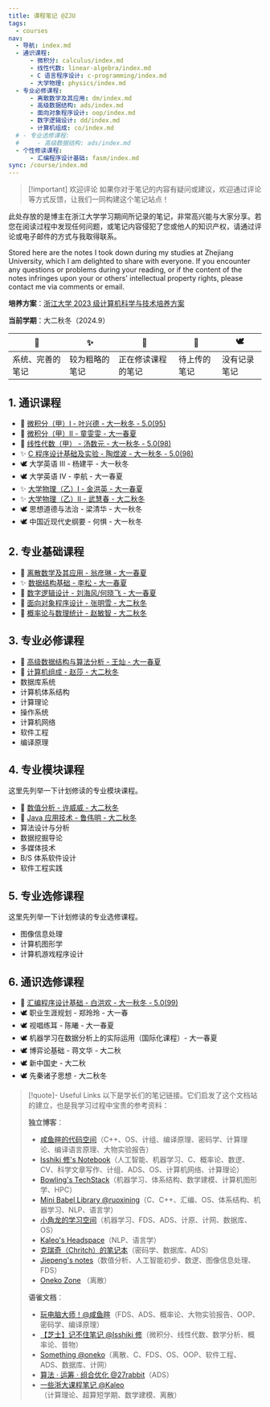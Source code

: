 ```yaml
---
title: 课程笔记 @ZJU
tags:
  - courses
nav:
  - 导航: index.md
  - 通识课程:
      - 微积分: calculus/index.md
      - 线性代数: linear-algebra/index.md
      - C 语言程序设计: c-programming/index.md
      - 大学物理: physics/index.md
  - 专业必修课程:
      - 离散数学及其应用: dm/index.md
      - 高级数据结构: ads/index.md
      - 面向对象程序设计: oop/index.md
      - 数字逻辑设计: dd/index.md
      - 计算机组成: co/index.md
  # - 专业选修课程:
  #     - 高级数据结构: ads/index.md
  - 个性修读课程:
      - 汇编程序设计基础: fasm/index.md
sync: /course/index.md
---
```


> [!important] 欢迎评论
> 如果你对于笔记的内容有疑问或建议，欢迎通过评论等方式反馈，让我们一同构建这个笔记站点！

此处存放的是博主在浙江大学学习期间所记录的笔记，非常高兴能与大家分享。若您在阅读过程中发现任何问题，或笔记内容侵犯了您或他人的知识产权，请通过评论或电子邮件的方式与我取得联系。

Stored here are the notes I took down during my studies at Zhejiang University, which I am delighted to share with everyone. If you encounter any questions or problems during your reading, or if the content of the notes infringes upon your or others' intellectual property rights, please contact me via comments or email.

**培养方案**：[浙江大学 2023 级计算机科学与技术培养方案](https://pan.memset0.cn/Share/2024/02/12/%E6%B5%99%E6%B1%9F%E5%A4%A7%E5%AD%A62023%E7%BA%A7%E8%AE%A1%E7%AE%97%E6%9C%BA%E7%A7%91%E5%AD%A6%E4%B8%8E%E6%8A%80%E6%9C%AF%E4%B8%93%E4%B8%9A%E5%9F%B9%E5%85%BB%E6%96%B9%E6%A1%88.pdf)

**当前学期**：大二秋冬（2024.9）

| 🔮               | ✨             | 🎯                 | 🚧           | 🕊️           |
| ---------------- | -------------- | ------------------ | ------------ | ------------ |
| 系统、完善的笔记 | 较为粗略的笔记 | 正在修读课程的笔记 | 待上传的笔记 | 没有记录笔记 |

## 1. 通识课程

- 🔮 [微积分（甲）Ⅰ - 叶兴德 - 大一秋冬 - 5.0(95)](./calculus/)
- 🔮 [微积分（甲）Ⅱ - 童雯雯 - 大一春夏](./calculus/)
- 🔮 [线性代数（甲） - 汤数元 - 大一秋冬 - 5.0(98)](./linear-algebra/)
- ✨ [C 程序设计基础及实验 - 陶煜波 - 大一秋冬 - 5.0(98)](./c-programming/)
- 🕊️ 大学英语 Ⅲ - 杨建平 - 大一秋冬
- 🕊️ 大学英语 Ⅳ - 李航 - 大一春夏
- ✨ [大学物理（乙）Ⅰ - 金洪英 - 大一春夏](/course/physics/)
- ✨ [大学物理（乙）Ⅱ - 武慧春 - 大二秋冬](/course/physics/)
- 🕊️ 思想道德与法治 - 梁清华 - 大一秋冬
- 🕊️ 中国近现代史纲要 - 何惧 - 大一秋冬

## 2. 专业基础课程

- 🔮 [离散数学及其应用 - 翁彦琳 - 大一春夏](/course/dm/)
- ✨ [数据结构基础 - 李松 - 大一春夏](/course/fds/)
- 🔮 [数字逻辑设计 - 刘海风/何晓飞 - 大一春夏](/course/dd/)
- 🎯 [面向对象程序设计 - 张明雪 - 大二秋冬](/course/oop/)
- 🎯 [概率论与数理统计 - 赵敏智 - 大二秋冬](/course/ptms/)

## 3. 专业必修课程

- 🔮 [高级数据结构与算法分析 - 王灿 - 大一春夏](/course/ads/)
- 🎯 [计算机组成 - 赵莎 - 大二秋冬](/course/co/)
- 数据库系统
- 计算机体系结构
- 计算理论
- 操作系统
- 计算机网络
- 软件工程
- 编译原理

## 4. 专业模块课程

这里先列举一下计划修读的专业模块课程。

- 🎯 [数值分析 - 许威威 - 大二秋冬](/course/na/)
- 🎯 [Java 应用技术 - 鲁伟明 - 大二秋冬](/course/java/)
- 算法设计与分析
- 数据挖掘导论
- 多媒体技术
- B/S 体系软件设计
- 软件工程实践

## 5. 专业选修课程

这里先列举一下计划修读的专业选修课程。

- 图像信息处理
- 计算机图形学
- 计算机游戏程序设计

## 6. 通识选修课程

- 🔮 [汇编程序设计基础 - 白洪欢 - 大一秋冬 - 5.0(99)](./fasm/)
- 🕊️ 职业生涯规划 - 郑玲玲 - 大一春
- 🕊️ 视唱练耳 - 陈曦 - 大一春夏
- 🕊️ 机器学习在数据分析上的实际运用（国际化课程）- 大一春夏
- 🕊️ 博弈论基础 - 蒋文华 - 大二秋
- 🕊️ 新中国史 - 大二秋
- 🕊️ 先秦诸子思想 - 大二秋冬
    <br>

> [!quote]- Useful Links
> 以下是学长们的笔记链接。它们启发了这个文档站的建立，也是我学习过程中宝贵的参考资料：
>
> **独立博客**：
>
> -   [咸鱼暄的代码空间](https://xuan-insr.github.io/)（C++、OS、计组、编译原理、密码学、计算理论、编译语言原理、大物实验报告）
> -   [Isshiki 修's Notebook](https://note.isshikih.top/)（人工智能、机器学习、C、概率论、数逻、CV、科学文章写作、计组、ADS、OS、计算机网络、计算理论）
> -   [Bowling's TechStack](https://note.bowling233.top/)（机器学习、体系结构、数学建模、计算机图形学、HPC）
> -   [Mini Babel Library @ruoxining](https://ruoxining.github.io/OBvault/)（C、C++、汇编、OS、体系结构、机器学习、NLP、语言学）
> -   [小角龙的学习空间](https://zhang-each.github.io/My-CS-Notebook/)（机器学习、FDS、ADS、计原、计网、数据库、OS）
> -   [Kaleo's Headspace](https://kaleo996.github.io/)（NLP、语言学）
> -   [克瑞奇（Chritch）的笔记本](https://notes.zerokei.top/course/)（密码学、数据库、ADS）
> -   [Jiepeng's notes](https://note.jiepeng.tech/CS/)（数值分析、人工智能初步、数逻、图像信息处理、FDS）
> -   [Oneko Zone](https://oneko.zone/) （离散）
>
> **语雀文档**：
>
> -   [玩电脑大师！@咸鱼暄](https://www.yuque.com/xianyuxuan/coding/)（FDS、ADS、概率论、大物实验报告、OOP、密码学、编译原理）
> -   [【芝士】记不住笔记 @Isshiki 修](https://www.yuque.com/isshikixiu/notes)（微积分、线性代数、数学分析、概率论、普物）
> -   [Something @oneko](https://www.yuque.com/oneko/something/)（离散、C、FDS、OS、OOP、软件工程、ADS、数据库、计网）
> -   [算法 · 运筹 · 组合优化 @27rabbit](https://www.yuque.com/27rabbit/gi2sf3/)（ADS）
> -   [一些浙大课程笔记 @Kaleo](https://www.yuque.com/linguisty/zju_courses/)（计算理论、超算短学期、数学建模、离散）
